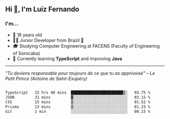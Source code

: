 <h2>Hi 👋, I'm Luiz Fernando</h2>

### I'm...
* 🤟 18 years old
* 👨‍💻 Junior Developer from Brazil 💚
* 🎓 Studying Computer Engineering at FACENS (Faculty of Engineering of Sorocaba)
* 🔭 Currently learning **TypeScript** and improving **Java**

---

_"Tu deviens responsable pour toujours de ce que tu as apprivoisé" – Le Petit Prince (Antoine de Saint-Exupéry)_

##

<!--START_SECTION:waka-->

```txt
TypeScript   15 hrs 48 mins  ███████████████████████▒░   93.75 %
JSON         31 mins         ▓░░░░░░░░░░░░░░░░░░░░░░░░   03.15 %
CSS          15 mins         ▒░░░░░░░░░░░░░░░░░░░░░░░░   01.52 %
Prisma       13 mins         ▒░░░░░░░░░░░░░░░░░░░░░░░░   01.33 %
Git          1 min           ░░░░░░░░░░░░░░░░░░░░░░░░░   00.15 %
```

<!--END_SECTION:waka-->
